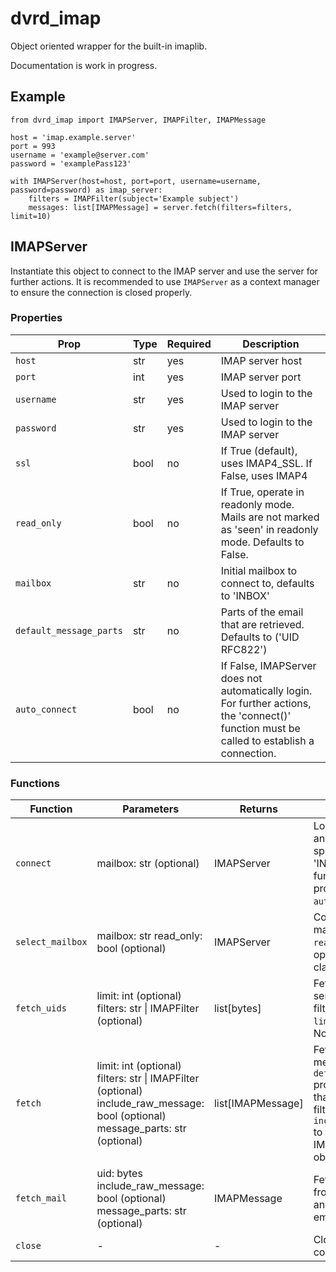 # dvrd_imap

Object oriented wrapper for the built-in imaplib.

Documentation is work in progress.

## Example

```
from dvrd_imap import IMAPServer, IMAPFilter, IMAPMessage

host = 'imap.example.server'
port = 993
username = 'example@server.com'
password = 'examplePass123'

with IMAPServer(host=host, port=port, username=username, password=password) as imap_server:
    filters = IMAPFilter(subject='Example subject')
    messages: list[IMAPMessage] = server.fetch(filters=filters, limit=10)
```

## IMAPServer

Instantiate this object to connect to the IMAP server and use the server for further actions. It is recommended to
use `IMAPServer` as a context manager to ensure the connection is closed properly.

### Properties

| **Prop**                | **Type** | **Required** | **Description**                                                                                                                            |
|-------------------------|----------|--------------|--------------------------------------------------------------------------------------------------------------------------------------------|
| `host`                  | str      | yes          | IMAP server host                                                                                                                           |
| `port`                  | int      | yes          | IMAP server port                                                                                                                           |
| `username`              | str      | yes          | Used to login to the IMAP server                                                                                                           |
| `password`              | str      | yes          | Used to login to the IMAP server                                                                                                           |
| `ssl`                   | bool     | no           | If True (default), uses IMAP4_SSL. If False, uses IMAP4                                                                                    |
| `read_only`             | bool     | no           | If True, operate in readonly mode.  Mails are not marked as 'seen' in readonly mode.  Defaults to False.                                   |
| `mailbox`               | str      | no           | Initial mailbox to connect to, defaults to 'INBOX'                                                                                         |
| `default_message_parts` | str      | no           | Parts of the email that are retrieved. Defaults to ('UID RFC822')                                                                          |
| `auto_connect`          | bool     | no           | If False, IMAPServer does not automatically login. For further actions, the 'connect()' function must be called to establish a connection. |

### Functions

| **Function**     | **Parameters**                                                                                                                 | **Returns**       | **Description**                                                                                                                                                                                                               |
|------------------|--------------------------------------------------------------------------------------------------------------------------------|-------------------|-------------------------------------------------------------------------------------------------------------------------------------------------------------------------------------------------------------------------------|
| `connect`        | mailbox: str (optional)                                                                                                        | IMAPServer        | Login to the IMAPServer and connect to the specified mailbox (default 'INBOX'). Use this function only with property `auto_connect=False`.                                                                                    |
| `select_mailbox` | mailbox: str read_only: bool (optional)                                                                                        | IMAPServer        | Connect to the specified mailbox.  Use the `read_only` parameter to optionally override the class' default.                                                                                                                   |
| `fetch_uids`     | limit: int (optional) filters: str \| IMAPFilter (optional)                                                                    | list[bytes]       | Fetches UID's from the server using the specified filters. Returns up to `limit` UID's. If `filters` is None, uses filter `(ALL)`.                                                                                            |
| `fetch`          | limit: int (optional) filters: str \| IMAPFilter (optional) include_raw_message: bool (optional) message_parts: str (optional) | list[IMAPMessage] | Fetches the specified message parts (see the `default_message_parts` prop) of up to `limit` mails that match the specified filters. Use `include_raw_message=True` to include the original IMAP data in the returned objects. |
| `fetch_mail`     | uid: bytes include_raw_message: bool (optional) message_parts: str (optional)                                                  | IMAPMessage       | Fetch a specific email from the server. Raises an IMAPException if the email does not exist.                                                                                                                                  |
| `close`          | -                                                                                                                              | -                 | Closes the IMAP connection.                                                                                                                                                                                                   |